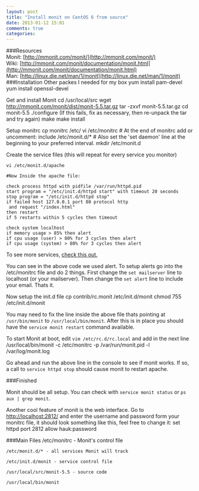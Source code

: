 ```yaml
---
layout: post
title: "Install monit on CentOS 6 from source"
date: 2013-01-12 15:01
comments: true
categories: 
---
```


###Resources  
Monit: [http://mmonit.com/monit/](http://mmonit.com/monit/)   
Wiki: [http://mmonit.com/monit/documentation/monit.html](http://mmonit.com/monit/documentation/monit.html)   
Man:  [http://linux.die.net/man/1/monit](http://linux.die.net/man/1/monit)  
###Installation
Other packes I needed for my box
    yum install pam-devel 
    yum install openssl-devel
 

Get and install Monit
    cd /usr/local/src
    wget http://mmonit.com/monit/dist/monit-5.5.tar.gz
    tar -zxvf monit-5.5.tar.gz
    cd monit-5.5
    ./configure (If this fails, fix as necessary, then re-unpack the tar and try again)
    make
    make install 

 
Setup monitrc
    cp monitrc /etc/
    vi /etc/monitrc
      # At the end of monitrc add or uncomment: include /etc/monit.d/*
      # Also set the 'set daemon' line at the beginning to your preferred interval.
    mkdir /etc/monit.d

Create the service files (this will repeat for every service you monitor)

    vi /etc/monit.d/apache

    #Now Inside the apache file:

    check process httpd with pidfile /var/run/httpd.pid
    start program = "/etc/init.d/httpd start" with timeout 20 seconds
    stop program = "/etc/init.d/httpd stop"
    if failed host 127.0.0.1 port 80 protocol http
     and request "/index.html"
    then restart
    if 5 restarts within 5 cycles then timeout
     
    check system localhost
    if memory usage > 85% then alert
    if cpu usage (user) > 80% for 3 cycles then alert
    if cpu usage (system) > 80% for 3 cycles then alert
     
To see more services, [check this out.](http://mmonit.com/wiki/Monit/ConfigurationExamples)
 
You can see in the above code we used alert. To setup alerts go into the /etc/monitrc file and do 2 things. First change the `set mailserver` line to localhost (or your mailserver). Then change the `set alert` line to include your email. Thats it. 

Now setup the init.d file
    cp contrib/rc.monit /etc/init.d/monit
    chmod 755 /etc/init.d/monit

You may need to fix the line inside the above file thats pointing at `/usr/bin/monit` to `/usr/local/bin/monit`.
After this is in place you should have the `service monit restart` command available.


To start Monit at boot, edit `vim /etc/rc.d/rc.local` and add in the next line
    /usr/local/bin/monit -c /etc/monitrc -p /var/run/monit.pid -l /var/log/monit.log

Go ahead and run the above line in the console to see if monit works. If so, a call to `service httpd stop` should cause monit to restart apache.

###Finished

Monit should be all setup. You can check with `service monit status` or `ps aux | grep monit`. 

Another cool feature of monit is the web interface. Go to [http://localhost:2812/](http://localhost:2812/) and enter the username and password form your monitrc file, it should look something like this, feel free to change it: 
    set httpd port 2812
      allow hauk:password
 
###Main Files
    /etc/monitrc - Monit's control file

    /etc/monit.d/* - all services Monit will track

    /etc/init.d/monit - service control file

    /usr/local/src/monit-5.5 - source code

    /usr/local/bin/monit